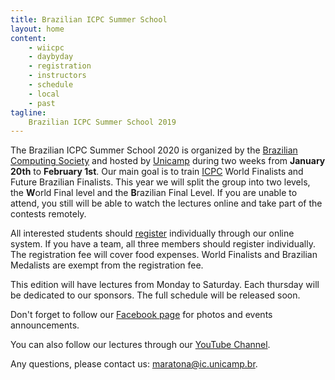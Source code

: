 ```yaml
---
title: Brazilian ICPC Summer School
layout: home
content:
    - wiicpc
    - daybyday
    - registration
    - instructors
    - schedule
    - local
    - past
tagline:
    Brazilian ICPC Summer School 2019
---
```


The Brazilian ICPC Summer School 2020 is organized by the [Brazilian Computing Society](http://www.sbc.org.br) and hosted by [Unicamp](http://www.unicamp.br) during two weeks from **January 20th** to **February 1st**. Our main goal is to train [ICPC](http://acm.baylor.edu) World Finalists and Future Brazilian Finalists. This year we will split the group into two levels, the **W**orld Final level and the **B**razilian Final Level. If you are unable to attend, you still will be able to watch the lectures online and take part of the contests remotely.

All interested students should [register](registration) individually through our online system. If you have a team, all three members should register individually. The registration fee will cover food expenses. World Finalists and Brazilian Medalists are exempt from the registration fee.

This edition will have lectures from Monday to Saturday. Each thursday will be dedicated to our sponsors. The full schedule will be released soon.

Don't forget to follow our [Facebook page](http://www.facebook.com/maratona) for photos and events announcements.

You can also follow our lectures through our [YouTube Channel](https://www.youtube.com/c/UnicampIC).

Any questions, please contact us: maratona@ic.unicamp.br. 
